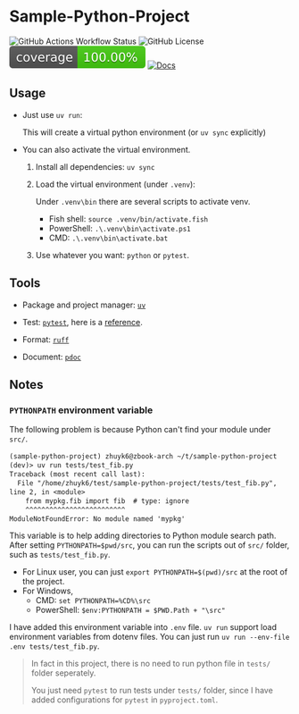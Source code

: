 # Sample-Python-Project

![GitHub Actions Workflow Status](https://img.shields.io/github/actions/workflow/status/zhuyk6/sample-python-project/.github%2Fworkflows%2Fci.yml?logo=github&label=ci)
![GitHub License](https://img.shields.io/github/license/zhuyk6/sample-python-project)
![Code Coverage](./assets/coverage-badge.svg)
[![Docs](https://img.shields.io/badge/docs-blue)](https://zhuyk6.github.io/sample-python-project/)

## Usage

- Just use `uv run`:

    This will create a virtual python environment (or `uv sync` explicitly)

- You can also activate the virtual environment.
  1. Install all dependencies: `uv sync`
  2. Load the virtual environment (under `.venv`):

      Under `.venv\bin` there are several scripts to activate venv. 
      - Fish shell: `source .venv/bin/activate.fish`
      - PowerShell: `.\.venv\bin\activate.ps1`
      - CMD: `.\.venv\bin\activate.bat`

  3. Use whatever you want: `python` or `pytest`.


## Tools

- Package and project manager: [`uv`](https://docs.astral.sh/uv/)

- Test: [`pytest`](https://docs.pytest.org/en/stable/index.html), here is a [reference](https://docs.pytest.org/en/stable/explanation/goodpractices.html).

- Format: [`ruff`](https://docs.astral.sh/ruff/formatter/) 

- Document: [`pdoc`](https://pdoc.dev/)

## Notes

### `PYTHONPATH` environment variable

The following problem is because Python can't find your module under `src/`.
```shell
(sample-python-project) zhuyk6@zbook-arch ~/t/sample-python-project (dev)> uv run tests/test_fib.py
Traceback (most recent call last):
  File "/home/zhuyk6/test/sample-python-project/tests/test_fib.py", line 2, in <module>
    from mypkg.fib import fib  # type: ignore
    ^^^^^^^^^^^^^^^^^^^^^^^^^
ModuleNotFoundError: No module named 'mypkg'
```

This variable is to help adding directories to Python module search path.
After setting `PYTHONPATH=$pwd/src`, you can run the scripts out of `src/` folder, such as `tests/test_fib.py`.

- For Linux user, you can just `export PYTHONPATH=$(pwd)/src` at the root of the project.
- For Windows, 
    - CMD: `set PYTHONPATH=%CD%\src`
    - PowerShell: `$env:PYTHONPATH = $PWD.Path + "\src"`

I have added this environment variable into `.env` file. `uv run` support load environment variables from dotenv files.
You can just run `uv run --env-file .env tests/test_fib.py`.

> In fact in this project, there is no need to run python file in `tests/` folder seperately.
> 
> You just need `pytest` to run tests under `tests/` folder, since I have added configurations for `pytest` in `pyproject.toml`.